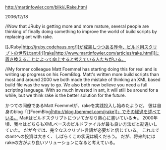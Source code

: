 http://martinfowler.com/bliki/JRake.html

2006/12/18

//Now that JRuby is getting more and more mature, several people are thinking of finally doing something to improve the world of build scripts by replacing ant with rake.

[[JRuby|http://jruby.codehaus.org/]]が成熟しつつある昨今、ビルド用スクリプトの世界はantを[[rake|http://www.martinfowler.com/articles/rake.html]]に置き換えることによって向上すると考えている人たちがいる。

//My former colleague Matt Foemmel has starting doing this for real and is writing up progress on his FoemBlog. Matt's written more build scripts than most and around 2000 we both made the mistake of thinking an XML based build file was the way to go. We also both now believe you need a full scripting language. With so much invested in ant, it will still be around for a while, but we think rake is the better solution for the future.

かつての同僚であるMatt Foemmelが、rakeを実践投入し始めたようだ。
彼は自身のblog「[[FoemBlog|http://blog.foemmel.com/jrake]]」でその経過を述べている。
Mattはビルドスクリプトについてかなり熱心に書いている★。
2000年頃、我々はどちらもXMLベースのビルドファイルが最も良い方法だと勘違いしていた。
だが今では、完全なスクリプト言語が必要だと信じている。
これまでのantへの投資は大きく、しばらくこの状況は続くだろう。
だが、将来的にはrakeの方がより良いソリューションになると考えている。
